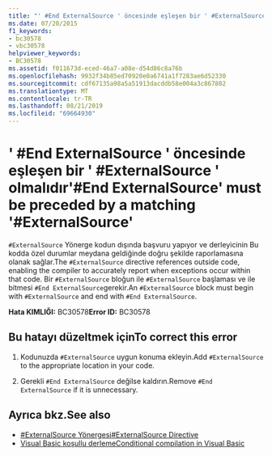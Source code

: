 ```yaml
---
title: "' #End ExternalSource ' öncesinde eşleşen bir ' #ExternalSource ' olmalıdır"
ms.date: 07/20/2015
f1_keywords:
- bc30578
- vbc30578
helpviewer_keywords:
- BC30578
ms.assetid: f011673d-eced-46a7-a08e-d54d86c8a76b
ms.openlocfilehash: 9932f34b85ed70920e0a6741a1f7283ae6d52330
ms.sourcegitcommit: cdf67135a98a5a51913dacddb58e004a3c867802
ms.translationtype: MT
ms.contentlocale: tr-TR
ms.lasthandoff: 08/21/2019
ms.locfileid: "69664930"
---
```

# <a name="end-externalsource-must-be-preceded-by-a-matching-externalsource"></a><span data-ttu-id="84bf4-102">' #End ExternalSource ' öncesinde eşleşen bir ' #ExternalSource ' olmalıdır</span><span class="sxs-lookup"><span data-stu-id="84bf4-102">'#End ExternalSource' must be preceded by a matching '#ExternalSource'</span></span>
<span data-ttu-id="84bf4-103">`#ExternalSource` Yönerge kodun dışında başvuru yapıyor ve derleyicinin Bu kodda özel durumlar meydana geldiğinde doğru şekilde raporlamasına olanak sağlar.</span><span class="sxs-lookup"><span data-stu-id="84bf4-103">The `#ExternalSource` directive references outside code, enabling the compiler to accurately report when exceptions occur within that code.</span></span> <span data-ttu-id="84bf4-104">Bir `#ExternalSource` bloğun ile `#ExternalSource` başlaması ve ile bitmesi `#End ExternalSource`gerekir.</span><span class="sxs-lookup"><span data-stu-id="84bf4-104">An `#ExternalSource` block must begin with `#ExternalSource` and end with `#End ExternalSource`.</span></span>  
  
 <span data-ttu-id="84bf4-105">**Hata KIMLIĞI:** BC30578</span><span class="sxs-lookup"><span data-stu-id="84bf4-105">**Error ID:** BC30578</span></span>  
  
## <a name="to-correct-this-error"></a><span data-ttu-id="84bf4-106">Bu hatayı düzeltmek için</span><span class="sxs-lookup"><span data-stu-id="84bf4-106">To correct this error</span></span>  
  
1. <span data-ttu-id="84bf4-107">Kodunuzda `#ExternalSource` uygun konuma ekleyin.</span><span class="sxs-lookup"><span data-stu-id="84bf4-107">Add `#ExternalSource` to the appropriate location in your code.</span></span>  
  
2. <span data-ttu-id="84bf4-108">Gerekli `#End ExternalSource` değilse kaldırın.</span><span class="sxs-lookup"><span data-stu-id="84bf4-108">Remove `#End ExternalSource` if it is unnecessary.</span></span>  
  
## <a name="see-also"></a><span data-ttu-id="84bf4-109">Ayrıca bkz.</span><span class="sxs-lookup"><span data-stu-id="84bf4-109">See also</span></span>

- [<span data-ttu-id="84bf4-110">#ExternalSource Yönergesi</span><span class="sxs-lookup"><span data-stu-id="84bf4-110">#ExternalSource Directive</span></span>](../../visual-basic/language-reference/directives/externalsource-directive.md)
- [<span data-ttu-id="84bf4-111">Visual Basic koşullu derleme</span><span class="sxs-lookup"><span data-stu-id="84bf4-111">Conditional compilation in Visual Basic</span></span>](../programming-guide/program-structure/conditional-compilation.md)
